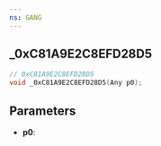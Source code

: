 ```yaml
---
ns: GANG
---
```

## _0xC81A9E2C8EFD28D5

```c
// 0xC81A9E2C8EFD28D5
void _0xC81A9E2C8EFD28D5(Any p0);
```

## Parameters
* **p0**:
